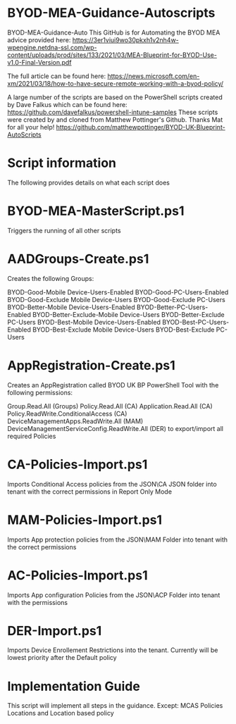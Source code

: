# BYOD-MEA-Guidance-Autoscripts
BYOD-MEA-Guidance-Auto
This GitHub is for Automating the BYOD MEA advice provided here: 
https://3er1viui9wo30pkxh1v2nh4w-wpengine.netdna-ssl.com/wp-content/uploads/prod/sites/133/2021/03/MEA-Blueprint-for-BYOD-Use-v1.0-Final-Version.pdf

The full article can be found here:
https://news.microsoft.com/en-xm/2021/03/18/how-to-have-secure-remote-working-with-a-byod-policy/

A large number of the scripts are based on the PowerShell scripts created by Dave Falkus which can be found here: https://github.com/davefalkus/powershell-intune-samples
These scripts were created by and cloned from Matthew Pottinger's Github. Thanks Mat for all your help! https://github.com/matthewpottinger/BYOD-UK-Blueprint-AutoScripts

# Script information
The following provides details on what each script does

# BYOD-MEA-MasterScript.ps1
Triggers the running of all other scripts

# AADGroups-Create.ps1
Creates the following Groups:

BYOD-Good-Mobile Device-Users-Enabled
BYOD-Good-PC-Users-Enabled
BYOD-Good-Exclude Mobile Device-Users
BYOD-Good-Exclude PC-Users
BYOD-Better-Mobile Device-Users-Enabled
BYOD-Better-PC-Users-Enabled
BYOD-Better-Exclude-Mobile Device-Users
BYOD-Better-Exclude PC-Users
BYOD-Best-Mobile Device-Users-Enabled
BYOD-Best-PC-Users-Enabled
BYOD-Best-Exclude Mobile Device-Users
BYOD-Best-Exclude PC-Users

# AppRegistration-Create.ps1
Creates an AppRegistration called BYOD UK BP PowerShell Tool with the following permissions:

Group.Read.All (Groups)
Policy.Read.All (CA)
Application.Read.All (CA)
Policy.ReadWrite.ConditionalAccess (CA)
DeviceManagementApps.ReadWrite.All (MAM)
DeviceManagementServiceConfig.ReadWrite.All (DER)
to export/import all required Policies

# CA-Policies-Import.ps1
Imports Conditional Access policies from the JSON\CA JSON folder into tenant with the correct permissions in Report Only Mode

# MAM-Policies-Import.ps1
Imports App protection policies from the JSON\MAM Folder into tenant with the correct permissions

# AC-Policies-Import.ps1
Imports App configuration Policies from the JSON\ACP Folder into tenant with the permissions

# DER-Import.ps1
Imports Device Enrollement Restrictions into the tenant. Currently will be lowest priority after the Default policy

# Implementation Guide

This script will implement all steps in the guidance. Except:
MCAS Policies
Locations and Location based policy
